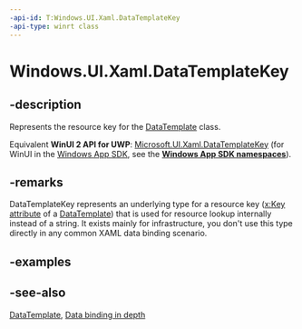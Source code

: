 ```yaml
---
-api-id: T:Windows.UI.Xaml.DataTemplateKey
-api-type: winrt class
---
```


<!-- Class syntax.
public class DataTemplateKey : Windows.UI.Xaml.IDataTemplateKey
-->

# Windows.UI.Xaml.DataTemplateKey

## -description
Represents the resource key for the [DataTemplate](datatemplate.md) class.

Equivalent **WinUI 2 API for UWP**: [Microsoft.UI.Xaml.DataTemplateKey](/windows/winui/api/microsoft.ui.xaml.datatemplatekey) (for WinUI in the [Windows App SDK](/windows/apps/windows-app-sdk/), see the **[Windows App SDK namespaces](/windows/windows-app-sdk/api/winrt/)**).

## -remarks
DataTemplateKey represents an underlying type for a resource key ([x:Key attribute](/windows/uwp/xaml-platform/x-key-attribute) of a [DataTemplate](datatemplate.md)) that is used for resource lookup internally instead of a string. It exists mainly for infrastructure, you don't use this type directly in any common XAML data binding scenario.

## -examples

## -see-also
[DataTemplate](datatemplate.md), [Data binding in depth](/windows/uwp/data-binding/data-binding-in-depth)
